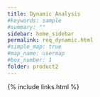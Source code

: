 ```yaml
---
title: Dynamic Analysis
#keywords: sample
#summary: ""
sidebar: home_sidebar
permalink: req_dynamic.html
#simple_map: true
#map_name: usermap
#box_number: 1
folder: product2
---
```


{% include links.html %}
